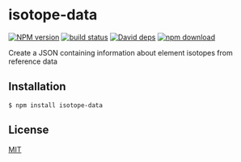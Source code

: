 # isotope-data

  [![NPM version][npm-image]][npm-url]
  [![build status][travis-image]][travis-url]
  [![David deps][david-image]][david-url]
  [![npm download][download-image]][download-url]

Create a JSON containing information about element isotopes from reference data

## Installation

```
$ npm install isotope-data
```

## License

  [MIT](./LICENSE)

[npm-image]: https://img.shields.io/npm/v/cheminfo-isotope-data.svg?style=flat-square
[npm-url]: https://www.npmjs.com/package/cheminfo-isotope-data
[travis-image]: https://img.shields.io/travis/cheminfo-js/isotope-data/master.svg?style=flat-square
[travis-url]: https://travis-ci.org/cheminfo-js/isotope-data
[david-image]: https://img.shields.io/david/cheminfo-js/isotope-data.svg?style=flat-square
[david-url]: https://david-dm.org/cheminfo-js/isotope-data
[download-image]: https://img.shields.io/npm/dm/cheminfo-isotope-data.svg?style=flat-square
[download-url]: https://www.npmjs.com/package/cheminfo-isotope-data
